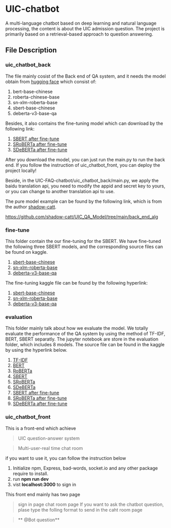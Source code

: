 # UIC-chatbot
A multi-language chatbot based on deep learning and natural language processing, the content is about the UIC admission question. The project is primarily based on a retrieval-based approach to question answering.

## File Description
### uic_chatbot_back
The file mainly cosist of the Back end of QA system, and it needs the model obtain from [hugging face](https://huggingface.co/models) which consist of: 

1. bert-base-chinese
2. roberta-chinese-base
3. sn-xlm-roberta-base
4. sbert-base-chinese
5. deberta-v3-base-qa

Besides, it also contains the fine-tuning model which can download by the following link:

1. [SBERT after fine-tune](https://www.kaggle.com/code/shadowcattin/ealuation-sbert-finet-fyp/data)
2. [SRoBERTa after fine-tune](https://www.kaggle.com/code/shadowcattin/ealuation-sbert-ro-fit-fyp/data)
3. [SDeBERTa after fine-tune](https://www.kaggle.com/code/shadowcattin/ealuation-sbert-de-finet-fyp/data)

After you download the model, you can just run the main.py to run the back end. If you follow the instruction of uic_chatbot_front, you can deploy the project locally!

Beside, in the UIC-FAQ-chatbot/uic_chatbot_back/main.py, we apply the baidu translation api, you need to modify the appid and secret key to yours, or you can change to another translation api to use. 

The pure model example can be found by the following link, which is from the author [shadow-catt](https://github.com/shadow-catt).

https://github.com/shadow-catt/UIC_QA_Model/tree/main/back_end_alg

### fine-tune
This folder contain the our fine-tuning for the SBERT. We have fine-tuned the following three SBERT models, and the corresponding source files can be found on kaggle.

1. [sbert-base-chinese](https://huggingface.co/uer/sbert-base-chinese-nli)
2. [sn-xlm-roberta-base](https://huggingface.co/symanto/sn-xlm-roberta-base-snli-mnli-anli-xnli)
3. [deberta-v3-base-qa](https://huggingface.co/jamescalam/deberta-v3-base-qa)

The fine-tuning kaggle file can be found by the following hyperlink:

1. [sbert-base-chinese](https://www.kaggle.com/shadowcattin/sentence-embedding-fyp)
2. [sn-xlm-roberta-base](https://www.kaggle.com/shadowcattin/sentence-embedding-roberta-fyp)
3. [deberta-v3-base-qa](https://www.kaggle.com/shadowcattin/sentence-embedding-deberta-fyp)

### evaluation
This folder mainly talk about how we evaluate the model. We totally evaluate the performance of the QA system by using the method of TF-IDF, BERT, SBERT separatly. 
The jupyter notebook are store in the evaluation folder, which includes 8 models. The source file can be found in the kaggle by using the hyperlink below.

1. [TF-IDF](https://www.kaggle.com/code/shadowcattin/ealuation-tfidf-fyp)
2. [BERT](https://www.kaggle.com/code/shadowcattin/ealuation-bert-emb-fyp)
3. [RoBERTa](https://www.kaggle.com/code/shadowcattin/sentence-embedding-roberta-fyp)
4. [SBERT](https://www.kaggle.com/code/shadowcattin/ealuation-sbert-base-fyp)
5. [SRoBERTa](https://www.kaggle.com/code/shadowcattin/ealuation-sbert-ro-fit-fyp)
6. [SDeBERTa](https://www.kaggle.com/code/shadowcattin/ealuation-sbert-deber-fyp)
7. [SBERT after fine-tune](https://www.kaggle.com/code/shadowcattin/ealuation-sbert-finet-fyp)
8. [SRoBERTa after fine-tune](https://www.kaggle.com/code/shadowcattin/ealuation-sbert-ro-fit-fyp)
9. [SDeBERTa after fine-tune](https://www.kaggle.com/code/shadowcattin/ealuation-sbert-de-finet-fyp)

### uic_chatbot_front
This is a front-end which achieve

  > UIC question-answer system

  > Multi-user-real time chat room


if you want to use it, you can follow the instruction below
1. Initialize npm, Express, bad-words, socket.io and any other package require to install.
2. run **npm run dev**
3. vist **localhost:3000** to sign in

This front end mainly has two page
 > sign in page
 > chat room page
If you want to ask the chatbot question, plase type the folling format to send in the caht room page

 > ** @Bot question**
